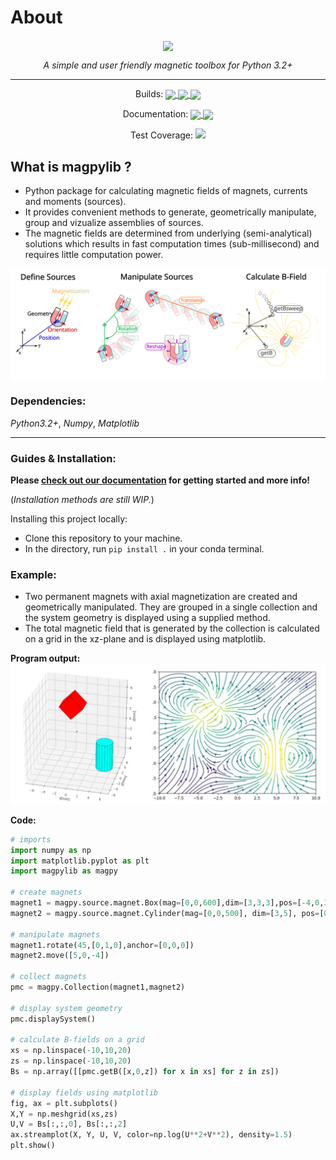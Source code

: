 
# About


<p align="center"><img align="center" src=https://i.imgur.com/xXMmGG8.png><p>
<p align="center"><i>A simple and user friendly magnetic toolbox for Python 3.2+</i><p>




---
<div>
<p align="center"> Builds: 
<a href="https://dev.azure.com/magpylib/magpylib/_apis/build/status/magpylib.magpylib?branchName=master"> <img align='center' src="https://dev.azure.com/magpylib/magpylib/_apis/build/status/magpylib.magpylib?branchName=master"> </a>
<a href="https://circleci.com/gh/magpylib/magpylib"> <img align='center' src="https://circleci.com/gh/magpylib/magpylib.svg?style=svg"> </a>
<a href="https://ci.appveyor.com/project/OrtnerMichael/magpylib/branch/master"> <img align='center' src="https://ci.appveyor.com/api/projects/status/0mka52e1tqnkgnx3/branch/master?svg=true"> </a>
</p>

<p align="center"> Documentation: 
<a href="https://magpylib.readthedocs.io/en/latest/"> <img align='center' src="https://readthedocs.org/projects/magpylib/badge/?version=latest"> </a>
<a href="https://www.gnu.org/licenses/agpl-3.0"> <img align='center' src="https://img.shields.io/badge/License-AGPL%20v3-blue.svg"> </a>
</p>

<p align="center"> Test Coverage: 
<a href="https://codecov.io/gh/magpylib/magpylib">
  <img src="https://codecov.io/gh/magpylib/magpylib/branch/master/graph/badge.svg" />
</a>
</p>

</div>


## What is magpylib ?
- Python package for calculating magnetic fields of magnets, currents and
  moments (sources).
- It provides convenient methods to generate, geometrically manipulate, group
  and vizualize assemblies of sources.
- The magnetic fields are determined from underlying (semi-analytical)
  solutions which results in fast computation times (sub-millisecond) and
  requires little computation power.

<p align="center">
    <img align='center' src="./docs/_static/images/index/sourceBasics.svg"></center>
</p>


### Dependencies: 
_Python3.2+_, _Numpy_, _Matplotlib_

---

### Guides & Installation:

**Please [check out our documentation](https://magpylib.readthedocs.io/en/latest) for getting started and more info!**

(_Installation methods are still WIP._)

Installing this project locally:
- Clone this repository to your machine.
- In the directory, run `pip install .` in your conda terminal.


### Example:

- Two permanent magnets with axial magnetization are created and geometrically manipulated. They are grouped in a single collection and the system geometry is displayed using a supplied method.
- The total magnetic field that is generated by the collection is calculated on a grid in the xz-plane and is displayed using matplotlib.

**Program output:**
![](./docs/_static/images/documentation/examplePlot.jpg)

**Code:**
```python
# imports
import numpy as np
import matplotlib.pyplot as plt
import magpylib as magpy
 
# create magnets
magnet1 = magpy.source.magnet.Box(mag=[0,0,600],dim=[3,3,3],pos=[-4,0,3])
magnet2 = magpy.source.magnet.Cylinder(mag=[0,0,500], dim=[3,5], pos=[0,0,0])

# manipulate magnets
magnet1.rotate(45,[0,1,0],anchor=[0,0,0])
magnet2.move([5,0,-4])

# collect magnets
pmc = magpy.Collection(magnet1,magnet2)

# display system geometry
pmc.displaySystem()

# calculate B-fields on a grid
xs = np.linspace(-10,10,20)
zs = np.linspace(-10,10,20)
Bs = np.array([[pmc.getB([x,0,z]) for x in xs] for z in zs])

# display fields using matplotlib
fig, ax = plt.subplots()
X,Y = np.meshgrid(xs,zs)
U,V = Bs[:,:,0], Bs[:,:,2]
ax.streamplot(X, Y, U, V, color=np.log(U**2+V**2), density=1.5)
plt.show() 
```




